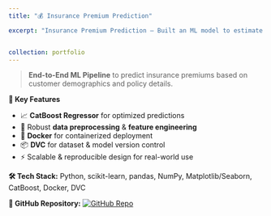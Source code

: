 ```yaml
---
title: "💰 Insurance Premium Prediction"

excerpt: "Insurance Premium Prediction – Built an ML model to estimate insurance premiums using optimized regression, with Docker & DVC integration.<br/><img src='/Vaidik.github.io/images/insurance.jpeg' alt='Milk Quality Image' style='margin-top:10px; border-radius:10px; width:100%; max-width:400px;'/>"


collection: portfolio
---
```



> **End-to-End ML Pipeline** to predict insurance premiums based on customer demographics and policy details.

**🔹 Key Features**
- 📈 **CatBoost Regressor** for optimized predictions  
- 🧹 Robust **data preprocessing** & **feature engineering**  
- 🐳 **Docker** for containerized deployment  
- 📦 **DVC** for dataset & model version control  
- ⚡ Scalable & reproducible design for real-world use  

**🛠 Tech Stack:** Python, scikit-learn, pandas, NumPy, Matplotlib/Seaborn, CatBoost, Docker, DVC  

**🔗 GitHub Repository:** [![GitHub Repo](https://img.shields.io/badge/View%20on%20GitHub-181717?style=for-the-badge&logo=github&logoColor=white)](https://github.com/Vaidik26/Insurance_Premium)